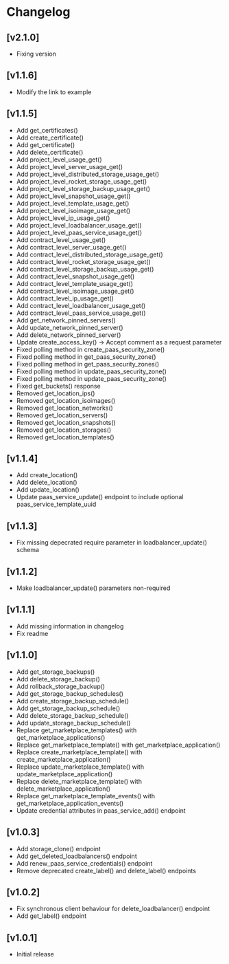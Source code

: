# Changelog

## [v2.1.0]
- Fixing version

## [v1.1.6]
- Modify the link to example

## [v1.1.5] 

- Add get_certificates()
- Add create_certificate()
- Add get_certificate()
- Add delete_certificate()
- Add project_level_usage_get()
- Add project_level_server_usage_get()
- Add project_level_distributed_storage_usage_get()
- Add project_level_rocket_storage_usage_get()
- Add project_level_storage_backup_usage_get()
- Add project_level_snapshot_usage_get()
- Add project_level_template_usage_get()
- Add project_level_isoimage_usage_get()
- Add project_level_ip_usage_get()
- Add project_level_loadbalancer_usage_get()
- Add project_level_paas_service_usage_get()
- Add contract_level_usage_get()
- Add contract_level_server_usage_get()
- Add contract_level_distributed_storage_usage_get()
- Add contract_level_rocket_storage_usage_get()
- Add contract_level_storage_backup_usage_get()
- Add contract_level_snapshot_usage_get()
- Add contract_level_template_usage_get()
- Add contract_level_isoimage_usage_get()
- Add contract_level_ip_usage_get()
- Add contract_level_loadbalancer_usage_get()
- Add contract_level_paas_service_usage_get()
- Add get_network_pinned_servers()
- Add update_network_pinned_server()
- Add delete_network_pinned_server()
- Update create_access_key() -> Accept comment as a request parameter
- Fixed polling method in create_paas_security_zone()
- Fixed polling method in get_paas_security_zone()
- Fixed polling method in get_paas_security_zones()
- Fixed polling method in update_paas_security_zone()
- Fixed polling method in update_paas_security_zone()
- Fixed get_buckets() response
- Removed get_location_ips()
- Removed get_location_isoimages()
- Removed get_location_networks()
- Removed get_location_servers()
- Removed get_location_snapshots()
- Removed get_location_storages()
- Removed get_location_templates()

## [v1.1.4] 

- Add create_location()
- Add delete_location()
- Add update_location()
- Update paas_service_update() endpoint to include optional paas_service_template_uuid

## [v1.1.3] 

- Fix missing depecrated require parameter in loadbalancer_update() schema


## [v1.1.2] 

- Make loadbalancer_update() parameters non-required

## [v1.1.1] 

- Add missing information in changelog
- Fix readme

## [v1.1.0] 

- Add get_storage_backups()
- Add delete_storage_backup()
- Add rollback_storage_backup()
- Add get_storage_backup_schedules()
- Add create_storage_backup_schedule()
- Add get_storage_backup_schedule()
- Add delete_storage_backup_schedule()
- Add update_storage_backup_schedule()
- Replace get_marketplace_templates() with get_marketplace_applications()
- Replace get_marketplace_template() with get_marketplace_application()
- Replace create_marketplace_template() with create_marketplace_application()
- Replace update_marketplace_template() with update_marketplace_application()
- Replace delete_marketplace_template() with delete_marketplace_application()
- Replace get_marketplace_template_events() with get_marketplace_application_events()
- Update credential attributes in paas_service_add() endpoint

## [v1.0.3] 

- Add storage_clone() endpoint
- Add get_deleted_loadbalancers() endpoint
- Add renew_paas_service_credentials() endpoint
- Remove deprecated create_label() and delete_label() endpoints

## [v1.0.2] 

- Fix synchronous client behaviour for delete_loadbalancer() endpoint
- Add get_label() endpoint

## [v1.0.1] 

- Initial release

